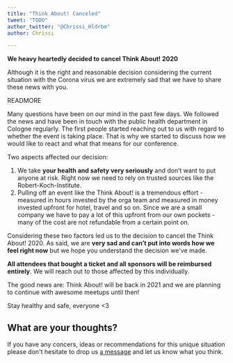 ```yaml
---
title: "Think About! Canceled"
tweet: "TODO"
author_twitter: "@Chrissi_Hldrbm"
author: Chrissi

---
```


**We heavy heartedly decided to cancel Think About! 2020**

Although it is the right and reasonable decision considering the current
situation with the Corona virus we are extremely sad that we have to share
these news with you.

READMORE

Many questions have been on our mind in the past few days. We followed the news
and have been in touch with the public health department in Cologne regularly.
The first people started reaching out to us with regard to whether the
event is taking place. That is why we started to discuss how we would like to
react and what that means for our conference.

Two aspects affected our decision:

   1. We take **your health and safety very seriously** and don’t want to put
anyone at risk. Right now we need to rely on trusted sources like the
Robert-Koch-Institute.
   2.  Pulling off an event like the Think About! is a tremendous effort -
measured in hours invested by the orga team and measured in money invested
upfront for hotel, travel and so on. Since we are a small company we have to
pay a lot of this upfront from our own pockets - many of the cost are not
refundable from a certain point on.

Considering these two factors led us to the decision to cancel the Think About!
2020. As said, we are **very sad and can’t put into words how we feel right now**
but we hope you understand the decision we've made.

**All attendees that bought a ticket and all sponsors will be reimbursed
entirely**. We will reach out to those affected by this individually.

The good news are: Think About! will be back in 2021 and we are planning to
continue with awesome meetups until then!

Stay healthy and safe, everyone <3

## What are your thoughts?

If you have any concers, ideas or recommendations for this unique situation
please don't hesitate to drop us [a message](mailto:kontakt@think-about.io) and
let us know what you think.
